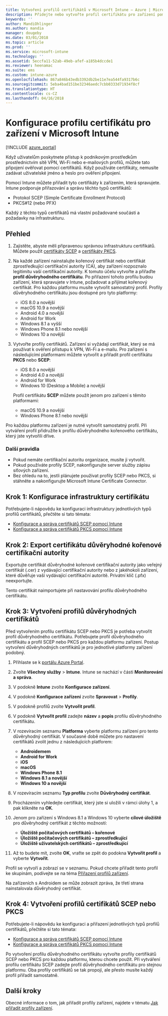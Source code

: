 ```yaml
---
title: Vytvoření profilů certifikátů v Microsoft Intune – Azure | Microsoft Docs
description: Přidejte nebo vytvořte profil certifikátu pro zařízení pomocí konfigurace prostředí certifikátu SCEP nebo PKCS, exportujte veřejný certifikát, vytvořte profil na portálu Azure a pak přiřaďte SCEP nebo PKCS k profilům certifikátů v Microsoft Intune na portálu Azure Portal.
keywords: ''
author: MandiOhlinger
ms.author: mandia
manager: dougeby
ms.date: 03/01/2018
ms.topic: article
ms.prod: ''
ms.service: microsoft-intune
ms.technology: ''
ms.assetid: 5eccfa11-52ab-49eb-afef-a185b4dccde1
ms.reviewer: heenamac
ms.suite: ems
ms.custom: intune-azure
ms.openlocfilehash: 867a846b43edb3392db2be11e7ea544fa9317b6c
ms.sourcegitcommit: 5eba4bad151be32346aedc7cbb0333d71934f8cf
ms.translationtype: HT
ms.contentlocale: cs-CZ
ms.lasthandoff: 04/16/2018
---
```

# <a name="configure-a-certificate-profile-for-your-devices-in-microsoft-intune"></a>Konfigurace profilu certifikátu pro zařízení v Microsoft Intune

[!INCLUDE [azure_portal](./includes/azure_portal.md)]

Když uživatelům poskytnete přístup k podnikovým prostředkům prostřednictvím sítě VPN, Wi-Fi nebo e-mailových profilů, můžete tato připojení ověřovat pomocí certifikátů. Když používáte certifikáty, nemusíte zadávat uživatelské jméno a heslo pro ověření připojení.

Pomocí Intune můžete přiřadit tyto certifikáty k zařízením, která spravujete. Intune podporuje přiřazování a správu těchto typů certifikátů:

- Protokol SCEP (Simple Certificate Enrollment Protocol)
- PKCS#12 (nebo PFX)

Každý z těchto typů certifikátů má vlastní požadované součásti a požadavky na infrastrukturu.

## <a name="overview"></a>Přehled

1. Zajistěte, abyste měli připravenou správnou infrastrukturu certifikátů. Můžete použít [certifikáty SCEP](certificates-scep-configure.md) a [certifikáty PKCS](certficates-pfx-configure.md).

2. Na každé zařízení nainstalujte kořenový certifikát nebo certifikát zprostředkující certifikační autority (CA), aby zařízení rozpoznalo legitimitu vaší certifikační autority. K tomuto účelu vytvořte a přiřaďte **profil důvěryhodného certifikátu**. Po přiřazení tohoto profilu budou zařízení, která spravujete v Intune, požadovat a přijímat kořenový certifikát. Pro každou platformu musíte vytvořit samostatný profil. Profily důvěryhodného certifikátu jsou dostupné pro tyto platformy:

    - iOS 8.0 a novější
    - macOS 10.9 a novější
    - Android 4.0 a novější
    - Android for Work
    - Windows 8.1 a vyšší
    - Windows Phone 8.1 nebo novější
    - Windows 10 a novější

3. Vytvořte profily certifikátů. Zařízení si vyžádají certifikát, který se má používat k ověření přístupu k VPN, Wi-Fi a e-mailu. Pro zařízení s následujícími platformami můžete vytvořit a přiřadit profil certifikátu **PKCS** nebo **SCEP**:

   - iOS 8.0 a novější
   - Android 4.0 a novější
   - Android for Work
   - Windows 10 (Desktop a Mobile) a novější

   Profil certifikátu **SCEP** můžete použít jenom pro zařízení s těmito platformami:

   - macOS 10.9 a novější
   - Windows Phone 8.1 nebo novější

Pro každou platformu zařízení je nutné vytvořit samostatný profil. Při vytváření profil přidružíte k profilu důvěryhodného kořenového certifikátu, který jste vytvořili dříve.

### <a name="further-considerations"></a>Další pravidla

- Pokud nemáte certifikační autoritu organizace, musíte ji vytvořit.
- Pokud používáte profily SCEP, nakonfigurujte server služby zápisu síťových zařízení.
- Bez ohledu na to, jestli plánujete používat profily SCEP nebo PKCS, si stáhněte a nakonfigurujte Microsoft Intune Certificate Connector.


## <a name="step-1-configure-your-certificate-infrastructure"></a>Krok 1: Konfigurace infrastruktury certifikátu

Potřebujete-li nápovědu ke konfiguraci infrastruktury jednotlivých typů profilů certifikátů, přečtěte si tato témata:

- [Konfigurace a správa certifikátů SCEP pomocí Intune](certificates-scep-configure.md)
- [Konfigurace a správa certifikátů PKCS pomocí Intune](certficates-pfx-configure.md)


## <a name="step-2-export-your-trusted-root-ca-certificate"></a>Krok 2: Export certifikátu důvěryhodné kořenové certifikační autority

Exportujte certifikát důvěryhodné kořenové certifikační autority jako veřejný certifikát (.cer) z vydávající certifikační autority nebo z jakéhokoli zařízení, které důvěřuje vaší vydávající certifikační autoritě. Privátní klíč (.pfx) neexportujte.

Tento certifikát naimportujete při nastavování profilu důvěryhodného certifikátu.

## <a name="step-3-create-trusted-certificate-profiles"></a>Krok 3: Vytvoření profilů důvěryhodných certifikátů
Před vytvořením profilu certifikátu SCEP nebo PKCS je potřeba vytvořit profil důvěryhodného certifikátu. Potřebujete profil důvěryhodného certifikátu a profil SCEP nebo PKCS pro každou platformu zařízení. Postup vytvoření důvěryhodných certifikátů je pro jednotlivé platformy zařízení podobný.

1. Přihlaste se k [portálu Azure Portal](https://portal.azure.com).
2. Zvolte **Všechny služby** > **Intune**. Intune se nachází v části **Monitorování a správa**.
3. V podokně **Intune** zvolte **Konfigurace zařízení**.
2. V podokně **Konfigurace zařízení** zvolte **Spravovat** > **Profily**.
3. V podokně profilů zvolte **Vytvořit profil**.
4. V podokně **Vytvořit profil** zadejte **název** a **popis** profilu důvěryhodného certifikátu.
5. V rozevíracím seznamu **Platforma** vyberte platformu zařízení pro tento důvěryhodný certifikát. V současné době můžete pro nastavení certifikátů zvolit jednu z následujících platforem:

    - **Androidemem**
    - **Android for Work**
    - **iOS**
    - **macOS**
    - **Windows Phone 8.1**
    - **Windows 8.1 a novější**
    - **Windows 10 a novější**

6. V rozevíracím seznamu **Typ profilu** zvolte **Důvěryhodný certifikát**.
7. Procházením vyhledejte certifikát, který jste si uložili v rámci úlohy 1, a pak klikněte na **OK**.
8. Jenom pro zařízení s Windows 8.1 a Windows 10 vyberte **cílové úložiště** pro důvěryhodný certifikát z těchto možností:
    - **Úložiště počítačových certifikátů – kořenové**
    - **Úložiště počítačových certifikátů – zprostředkující**
    - **Úložiště uživatelských certifikátů – zprostředkující**
8. Až to budete mít, zvolte **OK**, vraťte se zpět do podokna **Vytvořit profil** a vyberte **Vytvořit**.

Profil se vytvoří a zobrazí se v seznamu. Pokud chcete přiřadit tento profil ke skupinám, podívejte se na téma [Přiřazení profilů zařízení](device-profile-assign.md).

Na zařízeních s Androidem se může zobrazit zpráva, že třetí strana nainstalovala důvěryhodný certifikát.

## <a name="step-4-create-scep-or-pkcs-certificate-profiles"></a>Krok 4: Vytvoření profilů certifikátů SCEP nebo PKCS

Potřebujete-li nápovědu ke konfiguraci a přiřazení jednotlivých typů profilů certifikátů, přečtěte si tato témata:

- [Konfigurace a správa certifikátů SCEP pomocí Intune](certificates-scep-configure.md)
- [Konfigurace a správa certifikátů PKCS pomocí Intune](certficates-pfx-configure.md)

Po vytvoření profilu důvěryhodného certifikátu vytvořte profily certifikátů SCEP nebo PKCS pro každou platformu, kterou chcete použít. Při vytváření profilu certifikátu SCEP zadejte profil důvěryhodného certifikátu pro stejnou platformu. Oba profily certifikátů se tak propojí, ale přesto musíte každý profil přiřadit samostatně.

## <a name="next-steps"></a>Další kroky
Obecné informace o tom, jak přiřadit profily zařízení, najdete v tématu [Jak přiřadit profily zařízení](device-profile-assign.md).
